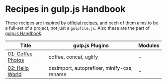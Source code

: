# Recipes in gulp.js Handbook

These recipes are inspired by [official recipes](https://github.com/gulpjs/gulp/tree/master/docs/recipes), and each of them aims to be a full-set of a project, not just a `gulpfile.js`. Also these are the part of [gulp.js Handbook](https://github.com/cognitom/gulp-handbook/).

Title | gulp.js Plugins | Modules
-- | -- | --
[01: Coffee Photos](01-coffee-photos/) | coffee, concat, uglify | -
[02: Hello World](02-hello-world) | cssimport, autoprefixer, minify-css, rename | -
